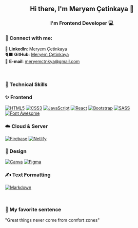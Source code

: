 <h2 align="center">
Hi there, I'm Meryem Çetinkaya</a> 👋
</h2>

<h3 align="center">
I'm  Frontend Developer 💻
</h3>

### 🤝 Connect with me:

💼 **LinkedIn**: <a title="Meryem Çetinkaya | LinkedIn" href="https://www.linkedin.com/in/meryem-cetinkaya/" target="_blank">Meryem Çetinkaya</a><br/>
🐈‍⬛ **GitHub**: <a title="Meryem Çetinkaya | GitHub" href="https://github.com/meryemctnky" target="_blank">Meryem Çetinkaya</a><br/>
📩 **E-mail**: <a title="meryemctnkya@gmail.com" href="mailto:meryemctnkya@gmail.com" target="_blank">meryemctnkya@gmail.com</a><br/><br/>
<br/>

### 💼 Technical Skills

### ✨ Frontend
<a href="#!">![HTML5](https://img.shields.io/badge/html5-%23E34F26.svg?style=for-the-badge&logo=html5&logoColor=white)</a>
<a href="#!">![CSS3](https://img.shields.io/badge/css3-%231572B6.svg?style=for-the-badge&logo=css3&logoColor=white)</a>
<a href="#!">![JavaScript](https://img.shields.io/badge/javascript-%23323330.svg?style=for-the-badge&logo=javascript&logoColor=%23F7DF1E)</a>
<a href="#!">![React](https://img.shields.io/badge/React-20232A?style=for-the-badge&logo=react&logoColor=61DAFB)</a>
<a href="#!">![Bootstrap](https://img.shields.io/badge/bootstrap-%23563D7C.svg?style=for-the-badge&logo=bootstrap&logoColor=white)</a>
<a href="#!">![SASS](https://img.shields.io/badge/SASS-hotpink.svg?style=for-the-badge&logo=SASS&logoColor=white)</a>
<a href="#!">![Font Awesome](https://img.shields.io/badge/Font_Awesome-339AF0?style=for-the-badge&logo=fontawesome&logoColor=white)</a>


### ☁️ Cloud & Server
<a href="#!">![Firebase](https://img.shields.io/badge/firebase-%23039BE5.svg?style=for-the-badge&logo=firebase)</a>
<a href="#!">![Netlify](https://img.shields.io/badge/netlify-%23000000.svg?style=for-the-badge&logo=netlify&logoColor=#00C7B7)</a>

### 🎨 Design
<a href="#!">![Canva](https://img.shields.io/badge/Canva-%2300C4CC.svg?style=for-the-badge&logo=Canva&logoColor=white)</a>
<a href="#!">![Figma](https://img.shields.io/badge/figma-%23F24E1E.svg?style=for-the-badge&logo=figma&logoColor=white)</a>

### ✍️ Text Formatting
<a href="#!">![Markdown](https://img.shields.io/badge/markdown-%23000000.svg?style=for-the-badge&logo=markdown&logoColor=white)</a>

<br/>

### 🎈 My favorite sentence

"Great things never come from comfort zones"
